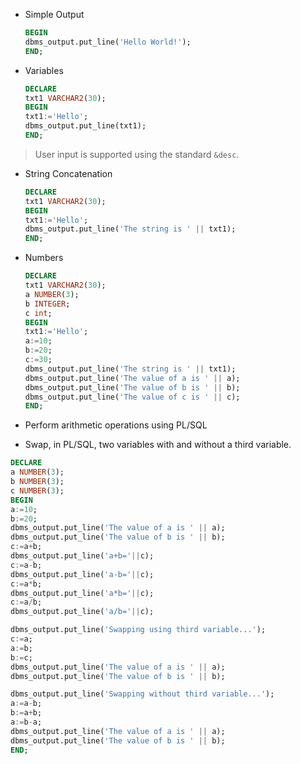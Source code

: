 * Simple Output

    ```sql
    BEGIN
    dbms_output.put_line('Hello World!');
    END;
    ```

* Variables

    ```sql
    DECLARE
    txt1 VARCHAR2(30);
    BEGIN
    txt1:='Hello';
    dbms_output.put_line(txt1);
    END;
    ```

> User input is supported using the standard `&desc`.

* String Concatenation

    ```sql
    DECLARE
    txt1 VARCHAR2(30);
    BEGIN
    txt1:='Hello';
    dbms_output.put_line('The string is ' || txt1);
    END;
    ```

* Numbers

    ```sql
    DECLARE
    txt1 VARCHAR2(30);
    a NUMBER(3);
    b INTEGER;
    c int;
    BEGIN
    txt1:='Hello';
    a:=10;
    b:=20;
    c:=30;
    dbms_output.put_line('The string is ' || txt1);
    dbms_output.put_line('The value of a is ' || a);
    dbms_output.put_line('The value of b is ' || b);
    dbms_output.put_line('The value of c is ' || c);
    END;
    ```

* Perform arithmetic operations using PL/SQL
* Swap, in PL/SQL, two variables with and without a third variable.

```sql
DECLARE
a NUMBER(3);
b NUMBER(3);
c NUMBER(3);
BEGIN
a:=10;
b:=20;
dbms_output.put_line('The value of a is ' || a);
dbms_output.put_line('The value of b is ' || b);
c:=a+b;
dbms_output.put_line('a+b='||c);
c:=a-b;
dbms_output.put_line('a-b='||c);
c:=a*b;
dbms_output.put_line('a*b='||c);
c:=a/b;
dbms_output.put_line('a/b='||c);

dbms_output.put_line('Swapping using third variable...');
c:=a;
a:=b;
b:=c;
dbms_output.put_line('The value of a is ' || a);
dbms_output.put_line('The value of b is ' || b);

dbms_output.put_line('Swapping without third variable...');
a:=a-b;
b:=a+b;
a:=b-a;
dbms_output.put_line('The value of a is ' || a);
dbms_output.put_line('The value of b is ' || b);
END;
```